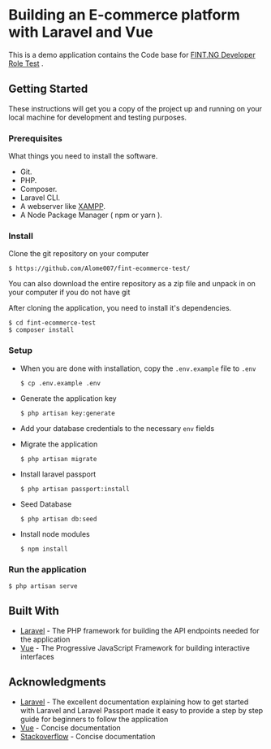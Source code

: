 # Building an E-commerce platform with Laravel and Vue
This is a demo application contains the Code base for [FINT.NG Developer Role Test](http://fint.ng) . 

## Getting Started
These instructions will get you a copy of the project up and running on your local machine for development and testing purposes.

### Prerequisites
What things you need to install the software.

* Git.
* PHP.
* Composer.
* Laravel CLI.
* A webserver like [XAMPP](https://www.apachefriends.org/download.html).
* A Node Package Manager ( npm or yarn ).

### Install
Clone the git repository on your computer

```$ https://github.com/Alome007/fint-ecommerce-test/```


You can also download the entire repository as a zip file and unpack in on your computer if you do not have git

After cloning the application, you need to install it's dependencies. 

```
$ cd fint-ecommerce-test
$ composer install
```


### Setup
- When you are done with installation, copy the `.env.example` file to `.env`

  ```$ cp .env.example .env```


- Generate the application key

  ```$ php artisan key:generate```


- Add your database credentials to the necessary `env` fields

- Migrate the application

  ```$ php artisan migrate```

- Install laravel passport

  ```$ php artisan passport:install```

- Seed Database

  ```$ php artisan db:seed```


- Install node modules

  ```$ npm install```


### Run the application

  ```$ php artisan serve```


## Built With
* [Laravel](https://laravel.com) - The PHP framework for building the API endpoints needed for the application
* [Vue](https://vuejs.org) - The Progressive JavaScript Framework for building interactive interfaces

## Acknowledgments
* [Laravel](https://laravel.com) - The excellent documentation explaining how to get started with Laravel and Laravel Passport made it easy to provide a step by step guide for beginners to follow the application
* [Vue](https://vuejs.org) - Concise documentation 
* [Stackoverflow](https://stackoverflow.com/questions/tagged/vue.js?tab=Newest) - Concise documentation 
